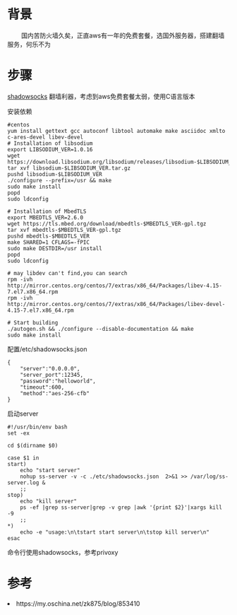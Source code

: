 # 背景

&nbsp;&nbsp;&nbsp;&nbsp;&nbsp;&nbsp;&nbsp;&nbsp;国内苦防火墙久矣，正直aws有一年的免费套餐，选国外服务器，搭建翻墙服务，何乐不为

# 步骤
[shadowsocks](https://github.com/shadowsocks/shadowsocks-libev) 翻墙利器，考虑到aws免费套餐太弱，使用C语言版本

安装依赖

```
#centos
yum install gettext gcc autoconf libtool automake make asciidoc xmlto c-ares-devel libev-devel
# Installation of libsodium
export LIBSODIUM_VER=1.0.16
wget https://download.libsodium.org/libsodium/releases/libsodium-$LIBSODIUM_VER.tar.gz
tar xvf libsodium-$LIBSODIUM_VER.tar.gz
pushd libsodium-$LIBSODIUM_VER
./configure --prefix=/usr && make
sudo make install
popd
sudo ldconfig

# Installation of MbedTLS
export MBEDTLS_VER=2.6.0
wget https://tls.mbed.org/download/mbedtls-$MBEDTLS_VER-gpl.tgz
tar xvf mbedtls-$MBEDTLS_VER-gpl.tgz
pushd mbedtls-$MBEDTLS_VER
make SHARED=1 CFLAGS=-fPIC
sudo make DESTDIR=/usr install
popd
sudo ldconfig

# may libdev can't find,you can search 
rpm -ivh http://mirror.centos.org/centos/7/extras/x86_64/Packages/libev-4.15-7.el7.x86_64.rpm
rpm -ivh http://mirror.centos.org/centos/7/extras/x86_64/Packages/libev-devel-4.15-7.el7.x86_64.rpm

# Start building
./autogen.sh && ./configure --disable-documentation && make
sudo make install
```
配置/etc/shadowsocks.json

```
{
    "server":"0.0.0.0",
    "server_port":12345,
    "password":"helloworld",
    "timeout":600,
    "method":"aes-256-cfb"
}
```
启动server

```
#!/usr/bin/env bash
set -ex

cd $(dirname $0)

case $1 in
start)
	echo "start server"
	nohup ss-server -v -c ./etc/shadowsocks.json  2>&1 >> /var/log/ss-server.log &
	;;
stop)
	echo "kill server"
	ps -ef |grep ss-server|grep -v grep |awk '{print $2}'|xargs kill -9
	;;
*)
	echo -e "usage:\n\tstart start server\n\tstop kill server\n"
esac
```
命令行使用shadowsocks，参考privoxy

# 参考
<lo>
<li>https://my.oschina.net/zk875/blog/853410
<lo>
